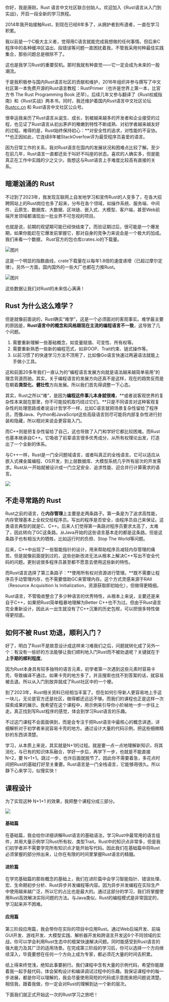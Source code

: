 你好，我是唐刚，Rust 语言中文社区联合创始人。欢迎加入《Rust语言从入门到实战》，开启一段全新的学习旅程。

2014年我开始接触Rust，到现在已经8年多了，从拥护者到布道者，一直在学习积累。

我以前是一个C极大主义者，觉得用C语言就能完成我想做的任何事情。但后来C程序中的各种缓冲区溢出、段错误等问题一直困扰着我，不管我采用何种最佳实践集合，那些问题总是根除不了。

这也是我学习Rust的重要契机。那时我就有种直觉——它一定会成为未来的一股潮流。

于是我积极参与国内Rust语言社区的贡献和维护，2016年组织并参与撰写了中文社区第一本免费开源的Rust语言教程：RustPrimer（也许是世界上第一本，比官方书 The Rust Programming Book 还早）。后续几年又参与翻译了《Rust权威指南》和《Rust实战》两本书。同时，我还维护着国内Rust语言中文社区论坛 [Rustcc.cn](https://rustcc.cn/) 和 Rust语言中文社区公众号。

很幸运我亲历了Rust语言从诞生、成长，到被越来越多的开发者和企业接受的过程，也见证了Rust语言从初出茅庐的稚嫩到特性不断成熟、对初学者越来越友好的过程。难得的是，Rust始终保持初心：**对安全性的追求，对性能的不妥协。**也正因如此，它连续8年被StackOverfow评为最受程序员喜爱的语言。

因为日常工作的关系，我对Rust语言在国内的发展状况和困难点比较了解。至少在前几年，Rust语言一直都还处于叫好不叫座的状态。喜欢的人确实多，但是能真正在工作中实践的少之又少。我想这与Rust语言上手难度比较高有直接的关系。

## 暗潮汹涌的 Rust

不过到了2023年，我发现互联网上自发地学习和宣传Rust的人变多了，在各大招聘网站上的Rust岗位也多了起来，分布在各个领域，如操作系统、服务端、中间件、云原生、数据库、大数据、区块链、嵌入式、大模型、客户端，甚至Web前端开发领域都涌现出一批业界不可忽视的项目。

也就是说，前期的观望期可能已经快结束了。而验证期过后，很可能是一个爆发期，如果你能赶在它爆发前掌握它，那对自身的竞争力来说会是一个极大的加成。我们来看一个数据， Rust官方的包仓库crates.io的下载量。

![图片](https://static001.geekbang.org/resource/image/c9/c7/c9a81yye2bffbb9e27abcdbbe875f1c7.png?wh=8888x1284 "数据来源：https://lib.rs/stats")

这是一个明显的指数曲线，crate下载量在以每年1.8倍的速度递增（已超过摩尔定律）。另外一方面，国内国外的一些大厂也都在力推Rust。

![图片](https://static001.geekbang.org/resource/image/9f/71/9fffda1729246296209cc45001927c71.png?wh=1920x1126)

这些数据让我们对Rust的未来信心满满！

## Rust 为什么这么难学？

但是就像前面说的，Rust确实“难学”，这是一个必须面对的客观事实。难学最主要的原因是，**Rust语言中的概念和风格跟现在主流的编程语言不一致**，这导致了几个问题。

1. 需要重新理解一些基础概念，如变量赋值、可变性、所有权等。
2. 需要重新熟悉一些新的编程范式，如非OOP、Trait约束、链式操作等。
3. 以前习惯了的快速学习方法不顶用了，比如像Go语言快速过两遍语法就能上手做小工具。

这和前面20多年我们一直认为的“编程语言发展方向就是语法越来越简单易用”的理念背道而驰。其实，关于编程语言的发展方向还真不是这样，现在的趋势反而是在朝着**类型化、健壮性**方向发展。所以我们首先得调整一下心态。

其实，Rust之所以“难”，是因为**编程这件事儿本身就很难**，**或者说客观世界的复杂性本来就在那里，你不可能投机取巧绕过它们。**只是不同语言对这种客观复杂性的处理思路或者说设计哲学不一样，比如C语言就把场景复杂性留给了程序员，而像Java、Python和JavaScript这些高级语言则尽可能将内部复杂性进行封装和隐藏，所以相对来说会更容易入门。

而C++则是把复杂性留给了自己，这也导致了入门和学好它都比较困难。而Rust也基本继承自C++。它吸收了前辈语言很多优秀成分，从所有权理论出发，打造出了一个全新的体系。

与C++一样，Rust是一门全问题域语言，或者叫真正的全栈语言。它可以适应从嵌入式裸金属编程、OS开发，到上层数据库、大模型系统几乎所有层次的开发需求。Rust从一开始就被设计成一门立足安全、追求性能、迎合并行计算需求的语言。

![](https://static001.geekbang.org/resource/image/f7/67/f727a04dc195267ced5036c27a7eb167.jpg?wh=3336x2227)

## 不走寻常路的 Rust

Rust之前的语言，在**内存管理**上主要是走两条路子。第一条是为了追求高性能，内存管理基本上全权交给程序员。写出的程序是否安全，由程序员自己来保证。这类语言典型的就是C、C++。后来人们觉得第一条路对程序员要求太高了，太难了，因此转向了GC这条路。从Java开始的这些语言基本走的都是这条路。但是这条路子也有相当大的牺牲，比如运行时的负担、Stop The World等问题。

后来，C++中出现了一些智能指针的设计，用来帮助程序员减轻内存管理的痛苦。但是就像前面提到过的，这些创新改进无法从根本上解决C++写出不安全代码的问题。更别说很多程序员甚至都不愿意去使用这些新的特性。

而Rust语言选择了第三条路子：**使用所有权对资源进行管理。**既不需要让程序员手动管理内存，也不需要借助GC来管理内存。这个方式灵感来源于RAII（Resource Acquisition Is Initialization，资源获取即初始化），但做得更精细。

Rust语言，不管吸收整合了多少种语言的优秀特性，从根本上来说，主要还是来自于C++，如果把Rust简单粗暴地理解为Better C++也不为过。但由于Rust语言完全重新设计，因此从一出生就没有了C++沉重的历史包袱，可以把很多特性做得更彻底。

## 如何不被 Rust 劝退，顺利入门？

好了，明白了Rust不是故意设计成这样来刁难我们之后，问题就转化成了另外一个：有没有一些好的方法能够让我们顺利地入门Rust而不被劝退呢？关键就在于**上手期的顺利程度**。

因为Rust本身具有较多独特的语言元素，初学者第一次遇到这些元素时容易卡壳，导致编译不通过。如果卡壳的地方多了，并且搜索也找不到答案的话，就容易被击退。所以从入门到放弃就成了Rust社区中的一个梗。

到了2023年，Rust相关资料已经相当丰富了。但在如何引导新人更容易地上手这一块儿，无论是官方还是社区，做得都还远远不够。而我们的课程也正是这样一次探索成果的展示。我希望在这个课程中，用示例来引导你小阶梯地一步一步往上走。真正找到写Rust程序的感觉，体会到学习Rust语言的乐趣。

不过这门课程不会面面俱到，而是会专注于把Rust语言中最核心的概念讲透，详细解析对于初学者来说容易卡壳的地方。通过设计大量的代码示例，把这些细微精妙的东西讲清楚。

学习，从本质上来说，其实就是N+1的过程。就是要一点一点地理解新知识，将其消化，与已有的知识体系融合，学好一步后，再学下一步，也就是不能直接 N+2，要 N+1+1。跳过一步，也许后面就脱节了。因此你不需要着急，多花点时间把Rust的基础打好至关重要。Rust语言是一门全栈语言，它能够用很久。所以静下心来学习，似慢实快！

## 课程设计

为了实现这种 N+1+1 的效果，我把整个课程分成三部分。

![](https://static001.geekbang.org/resource/image/7e/09/7e83054cfa053f679dde827fd4196309.jpg?wh=3288x1666)

#### 基础篇

在基础篇，我会给你详细讲解Rust语言的基础语法，学习Rust中最常用的语言组件，并用大量示例学习Rust所有权、类型Trait。Rust中的知识点非常多，但是我们初学者并不需要学完所有知识点才能开始写代码。因此我们在基础篇中将Rust必须掌握的部分拎出来，让你在有限的时间里掌握Rust语言的精髓。

#### 进阶篇

在学完基础篇的那些概念的基础上，我们在进阶篇中会学习智能指针、错误处理、宏、生命期初步分析、Rust异步并发编程等内容。因为异步并发编程在实际生产中使用越来越广泛，所以它的占比也是最大的。通过这部分的学习，我们将掌握使用Rust高效解决实际问题的方法。与Java类似，Rust的编程模式是非常固定的，学习起来并不困难。

#### 应用篇

第三阶段应用篇，我会带你在实际的项目中应用Rust。通过Web后端开发、前端 GUI开发、游戏开发、大模型实践、解析器开发和跨语言开发这6个不同领域的实战，你可以学会利用Rust生态中的框架快速解决问题。同时能感受到Rust语言的强大能力及其广泛的适用场景。在完成第三阶段的学习后，你可以选择一个方向继续深入，毕竟要想在任何一个方向上成为专家，都必须花大量的时间去积累。

纸上得来终觉浅，绝知此事要躬行。我们课程中含有大量的示例代码，希望你能跟着我一起手敲代码，体会架构设计和编译调试过程中的乐趣。我保证课程中的每一步进展，都是你可以理解的，我会尽量使用简短的代码或示意图来把问题说清楚。相信我，跟着我做，你一定会对Rust的理解到达一个新的层次。

下面我们就正式开始这一次的Rust学习之旅吧！